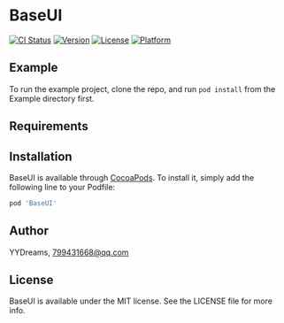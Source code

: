 # BaseUI

[![CI Status](https://img.shields.io/travis/YYDreams/BaseUI.svg?style=flat)](https://travis-ci.org/YYDreams/BaseUI)
[![Version](https://img.shields.io/cocoapods/v/BaseUI.svg?style=flat)](https://cocoapods.org/pods/BaseUI)
[![License](https://img.shields.io/cocoapods/l/BaseUI.svg?style=flat)](https://cocoapods.org/pods/BaseUI)
[![Platform](https://img.shields.io/cocoapods/p/BaseUI.svg?style=flat)](https://cocoapods.org/pods/BaseUI)

## Example

To run the example project, clone the repo, and run `pod install` from the Example directory first.

## Requirements

## Installation

BaseUI is available through [CocoaPods](https://cocoapods.org). To install
it, simply add the following line to your Podfile:

```ruby
pod 'BaseUI'
```

## Author

YYDreams, 799431668@qq.com

## License

BaseUI is available under the MIT license. See the LICENSE file for more info.
